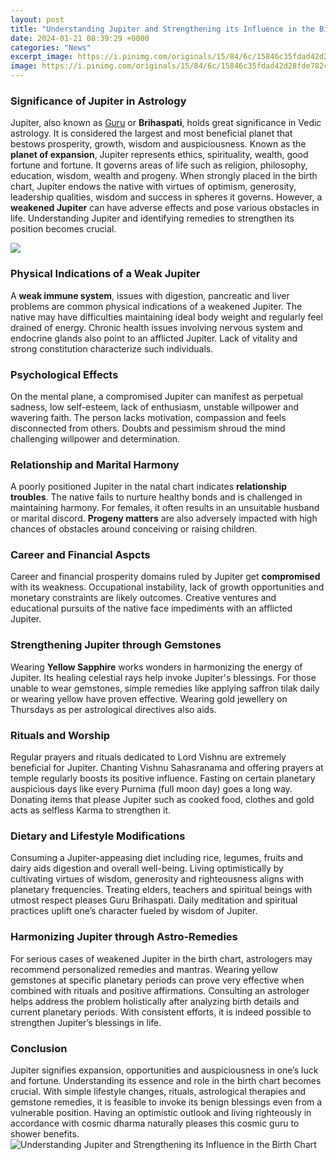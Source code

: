 ```yaml
---
layout: post
title: "Understanding Jupiter and Strengthening its Influence in the Birth Chart"
date: 2024-01-21 08:39:29 +0000
categories: "News"
excerpt_image: https://i.pinimg.com/originals/15/84/6c/15846c35fdad42d28fde782c6dd99dfa.png
image: https://i.pinimg.com/originals/15/84/6c/15846c35fdad42d28fde782c6dd99dfa.png
---
```


### Significance of Jupiter in Astrology
Jupiter, also known as [Guru](https://store.fi.io.vn/cinco-de-mayo-cinco-de-mayo-shirt-chihuaha-chihuaha-shirt-funny-chihuahua-funny-chihuahua-shirt4345-t-shirt) or **Brihaspati**, holds great significance in Vedic astrology. It is considered the largest and most beneficial planet that bestows prosperity, growth, wisdom and auspiciousness. Known as the **planet of expansion**, Jupiter represents ethics, spirituality, wealth, good fortune and fortune. It governs areas of life such as religion, philosophy, education, wisdom, wealth and progeny. 
When strongly placed in the birth chart, Jupiter endows the native with virtues of optimism, generosity, leadership qualities, wisdom and success in spheres it governs. However, a **weakened Jupiter** can have adverse effects and pose various obstacles in life. Understanding Jupiter and identifying remedies to strengthen its position becomes crucial.

![](https://i.pinimg.com/originals/50/4a/b8/504ab81a77f95d3f0ebcc1735fe46ea5.png)
### Physical Indications of a Weak Jupiter
A **weak immune system**, issues with digestion, pancreatic and liver problems are common physical indications of a weakened Jupiter. The native may have difficulties maintaining ideal body weight and regularly feel drained of energy. Chronic health issues involving nervous system and endocrine glands also point to an afflicted Jupiter. Lack of vitality and strong constitution characterize such individuals.
### Psychological Effects 
On the mental plane, a compromised Jupiter can manifest as perpetual sadness, low self-esteem, lack of enthusiasm, unstable willpower and wavering faith. The person lacks motivation, compassion and feels disconnected from others. Doubts and pessimism shroud the mind challenging willpower and determination.
### Relationship and Marital Harmony  
A poorly positioned Jupiter in the natal chart indicates **relationship troubles**. The native fails to nurture healthy bonds and is challenged in maintaining harmony. For females, it often results in an unsuitable husband or marital discord. **Progeny matters** are also adversely impacted with high chances of obstacles around conceiving or raising children.
### Career and Financial Aspcts
Career and financial prosperity domains ruled by Jupiter get **compromised** with its weakness. Occupational instability, lack of growth opportunities and monetary constraints are likely outcomes. Creative ventures and educational pursuits of the native face impediments with an afflicted Jupiter.
### Strengthening Jupiter through Gemstones
Wearing **Yellow Sapphire** works wonders in harmonizing the energy of Jupiter. Its healing celestial rays help invoke Jupiter's blessings. For those unable to wear gemstones, simple remedies like applying saffron tilak daily or wearing yellow have proven effective. Wearing gold jewellery on Thursdays as per astrological directives also aids.
### Rituals and Worship
Regular prayers and rituals dedicated to Lord Vishnu are extremely beneficial for Jupiter. Chanting Vishnu Sahasranama and offering prayers at temple regularly boosts its positive influence. Fasting on certain planetary auspicious days like every Purnima (full moon day) goes a long way. Donating items that please Jupiter such as cooked food, clothes and gold acts as selfless Karma to strengthen it.
### Dietary and Lifestyle Modifications
Consuming a Jupiter-appeasing diet including rice, legumes, fruits and dairy aids digestion and overall well-being. Living optimistically by cultivating virtues of wisdom, generosity and righteousness aligns with planetary frequencies. Treating elders, teachers and spiritual beings with utmost respect pleases Guru Brihaspati. Daily meditation and spiritual practices uplift one’s character fueled by wisdom of Jupiter.
### Harmonizing Jupiter through Astro-Remedies
For serious cases of weakened Jupiter in the birth chart, astrologers may recommend personalized remedies and mantras. Wearing yellow gemstones at specific planetary periods can prove very effective when combined with rituals and positive affirmations. Consulting an astrologer helps address the problem holistically after analyzing birth details and current planetary periods. With consistent efforts, it is indeed possible to strengthen Jupiter’s blessings in life.
### Conclusion  
Jupiter signifies expansion, opportunities and auspiciousness in one’s luck and fortune. Understanding its essence and role in the birth chart becomes crucial. With simple lifestyle changes, rituals, astrological therapies and gemstone remedies, it is feasible to invoke its benign blessings even from a vulnerable position. Having an optimistic outlook and living righteously in accordance with cosmic dharma naturally pleases this cosmic guru to shower benefits.
![Understanding Jupiter and Strengthening its Influence in the Birth Chart](https://i.pinimg.com/originals/15/84/6c/15846c35fdad42d28fde782c6dd99dfa.png)